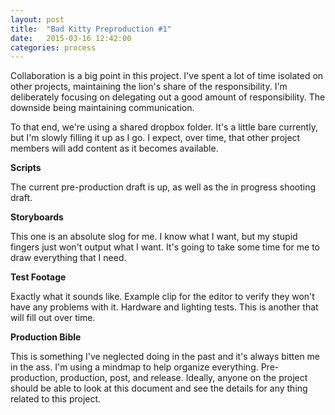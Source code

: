 ```yaml
---
layout: post
title:  "Bad Kitty Preproduction #1"
date:   2015-03-16 12:42:00
categories: process
---
```


Collaboration is a big point in this project. I've spent a lot of time isolated on other projects, maintaining the lion's share of the responsibility. I'm deliberately focusing on delegating out a good amount of responsibility. The downside being maintaining communication.

To that end, we're using a shared dropbox folder. It's a little bare currently, but I'm slowly filling it up as I go. I expect, over time, that other project members will add content as it becomes available.

**Scripts**

The current pre-production draft is up, as well as the in progress shooting draft.

**Storyboards**

This one is an absolute slog for me. I know what I want, but my stupid fingers just won't output what I want. It's going to take some time for me to draw everything that I need.

**Test Footage**

Exactly what it sounds like. Example clip for the editor to verify they won't have any problems with it. Hardware and lighting tests. This is another that will fill out over time.

**Production Bible**

This is something I've neglected doing in the past and it's always bitten me in the ass. I'm using a mindmap to help organize everything. Pre-production, production, post, and release. Ideally, anyone on the project should be able to look at this document and see the details for any thing related to this project.